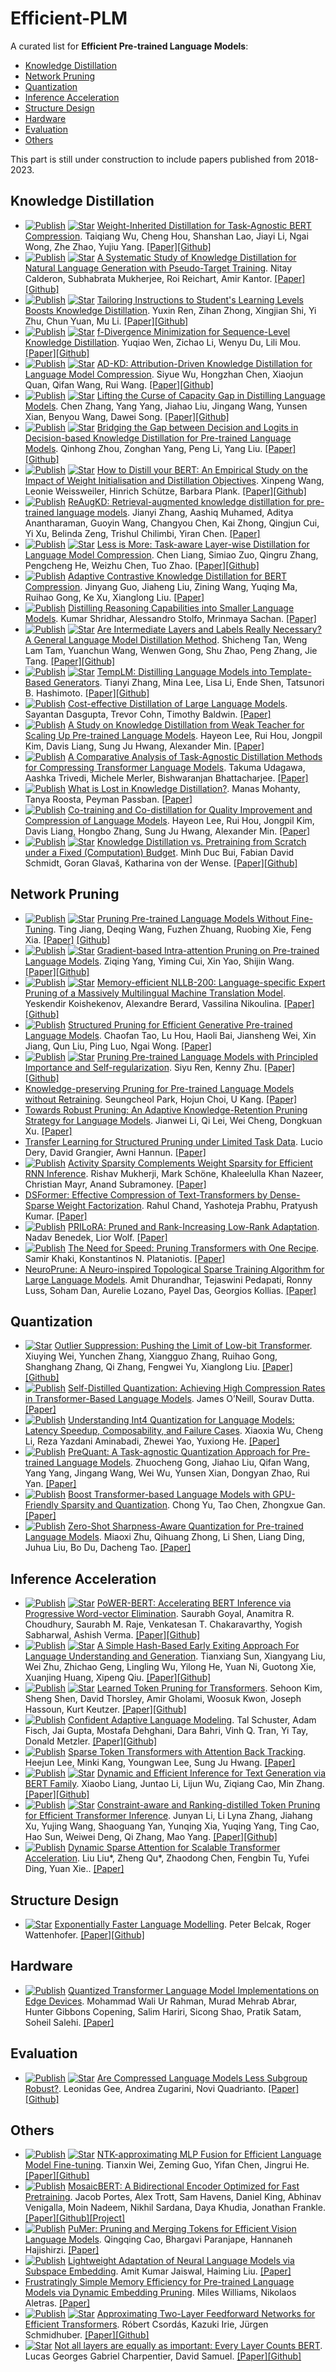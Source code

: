 # Efficient-PLM

A curated list for **Efficient Pre-trained Language Models**:
  - [Knowledge Distillation](#knowledge-distillation)
  - [Network Pruning](#network-pruning)
  - [Quantization](#quantization)
  - [Inference Acceleration](#inference-acceleration)
  - [Structure Design](#structure-design)
  - [Hardware](#hardware)
  - [Evaluation](#evaluation)
  - [Others](#others)

This part is still under construction to include papers published from 2018-2023.



## Knowledge Distillation
* [![Publish](https://img.shields.io/badge/Conference-NAACL'24-blue)]() [![Star](https://img.shields.io/github/stars/wutaiqiang/WID-NAACL2024.svg?style=social&label=Star)](https://github.com/wutaiqiang/WID-NAACL2024) [Weight-Inherited Distillation for Task-Agnostic BERT Compression](https://arxiv.org/abs/2305.09098). Taiqiang Wu, Cheng Hou, Shanshan Lao, Jiayi Li, Ngai Wong, Zhe Zhao, Yujiu Yang. [[Paper]](https://arxiv.org/abs/2305.09098)[[Github]](https://github.com/wutaiqiang/WID-NAACL2024)
* [![Publish](https://img.shields.io/badge/Conference-ACL'23-blue)]() [![Star](https://img.shields.io/github/stars/nitaytech/KD4Gen.svg?style=social&label=Star)](https://github.com/nitaytech/KD4Gen) [A Systematic Study of Knowledge Distillation for Natural Language Generation with Pseudo-Target Training](https://arxiv.org/abs/2305.02031). Nitay Calderon, Subhabrata Mukherjee, Roi Reichart, Amir Kantor. [[Paper]](https://arxiv.org/abs/2305.02031)[[Github]](https://github.com/nitaytech/KD4Gen)
* [![Publish](https://img.shields.io/badge/Conference-ACL'23-blue)]() [![Star](https://img.shields.io/github/stars/twinkle0331/LGTM.svg?style=social&label=Star)](https://github.com/twinkle0331/LGTM) [Tailoring Instructions to Student's Learning Levels Boosts Knowledge Distillation](https://arxiv.org/abs/2305.09651). Yuxin Ren, Zihan Zhong, Xingjian Shi, Yi Zhu, Chun Yuan, Mu Li. [[Paper]](https://arxiv.org/abs/2305.09651)[[Github]](https://github.com/twinkle0331/LGTM)
* [![Publish](https://img.shields.io/badge/Conference-ACL'23-blue)]() [![Star](https://img.shields.io/github/stars/MANGA-UOFA/fdistill.svg?style=social&label=Star)](https://github.com/MANGA-UOFA/fdistill) [f-Divergence Minimization for Sequence-Level Knowledge Distillation](https://aclanthology.org/2023.acl-long.605/). Yuqiao Wen, Zichao Li, Wenyu Du, Lili Mou. [[Paper]](https://aclanthology.org/2023.acl-long.605/)[[Github]](https://github.com/MANGA-UOFA/fdistill)
* [![Publish](https://img.shields.io/badge/Conference-ACL'23-blue)]() [![Star](https://img.shields.io/github/stars/brucewsy/AD-KD.svg?style=social&label=Star)](https://github.com/brucewsy/AD-KD) [AD-KD: Attribution-Driven Knowledge Distillation for Language Model Compression](https://arxiv.org/abs/2305.10010). Siyue Wu, Hongzhan Chen, Xiaojun Quan, Qifan Wang, Rui Wang. [[Paper]](https://arxiv.org/abs/2305.10010)[[Github]](https://github.com/brucewsy/AD-KD)
* [![Publish](https://img.shields.io/badge/Conference-ACL'23-blue)]() [![Star](https://img.shields.io/github/stars/GeneZC/MiniMoE.svg?style=social&label=Star)](https://github.com/GeneZC/MiniMoE) [Lifting the Curse of Capacity Gap in Distilling Language Models](https://arxiv.org/abs/2305.12129). Chen Zhang, Yang Yang, Jiahao Liu, Jingang Wang, Yunsen Xian, Benyou Wang, Dawei Song. [[Paper]](https://arxiv.org/abs/2305.12129)[[Github]](https://github.com/GeneZC/MiniMoE)
* [![Publish](https://img.shields.io/badge/Conference-ACL'23-blue)]() [![Star](https://img.shields.io/github/stars/thunlp-mt/dbkd-plm.svg?style=social&label=Star)](https://github.com/thunlp-mt/dbkd-plm) [Bridging the Gap between Decision and Logits in Decision-based Knowledge Distillation for Pre-trained Language Models](https://arxiv.org/abs/2306.08909). Qinhong Zhou, Zonghan Yang, Peng Li, Yang Liu. [[Paper]](https://arxiv.org/abs/2306.08909)[[Github]](https://github.com/thunlp-mt/dbkd-plm)
* [![Publish](https://img.shields.io/badge/Conference-ACL'23-blue)]() [![Star](https://img.shields.io/github/stars/mainlp/How-to-distill-your-BERT.svg?style=social&label=Star)](https://github.com/mainlp/How-to-distill-your-BERT) [How to Distill your BERT: An Empirical Study on the Impact of Weight Initialisation and Distillation Objectives](https://arxiv.org/abs/2305.15032). Xinpeng Wang, Leonie Weissweiler, Hinrich Schütze, Barbara Plank. [[Paper]](https://arxiv.org/abs/2305.15032)[[Github]](https://github.com/mainlp/How-to-distill-your-BERT)
* [![Publish](https://img.shields.io/badge/Conference-ACL'23-blue)]() [ReAugKD: Retrieval-augmented knowledge distillation for pre-trained language models](https://www.amazon.science/publications/reaugkd-retrieval-augmented-knowledge-distillation-for-pre-trained-language-models). Jianyi Zhang, Aashiq Muhamed, Aditya Anantharaman, Guoyin Wang, Changyou Chen, Kai Zhong, Qingjun Cui, Yi Xu, Belinda Zeng, Trishul Chilimbi, Yiran Chen. [[Paper]](https://www.amazon.science/publications/reaugkd-retrieval-augmented-knowledge-distillation-for-pre-trained-language-models)
* [![Publish](https://img.shields.io/badge/Conference-ICML'23-blue)]() [![Star](https://img.shields.io/github/stars/cliang1453/task-aware-distillation.svg?style=social&label=Star)](https://github.com/cliang1453/task-aware-distillation) [Less is More: Task-aware Layer-wise Distillation for Language Model Compression](https://openreview.net/forum?id=B6J3ygdPJh). Chen Liang, Simiao Zuo, Qingru Zhang, Pengcheng He, Weizhu Chen, Tuo Zhao. [[Paper]](https://openreview.net/forum?id=B6J3ygdPJh)[[Github]](https://github.com/cliang1453/task-aware-distillation)
* [![Publish](https://img.shields.io/badge/Conference-ACL'23%20Findings-blue)]() [Adaptive Contrastive Knowledge Distillation for BERT Compression](https://aclanthology.org/2023.findings-acl.569/). Jinyang Guo, Jiaheng Liu, Zining Wang, Yuqing Ma, Ruihao Gong, Ke Xu, Xianglong Liu. [[Paper]](https://aclanthology.org/2023.findings-acl.569/)
* [![Publish](https://img.shields.io/badge/Conference-ACL'23%20Findings-blue)]() [Distilling Reasoning Capabilities into Smaller Language Models](https://arxiv.org/abs/2212.00193). Kumar Shridhar, Alessandro Stolfo, Mrinmaya Sachan. [[Paper]](https://arxiv.org/abs/2212.00193)
* [![Publish](https://img.shields.io/badge/Conference-ACL'23%20Findings-blue)]() [![Star](https://img.shields.io/github/stars/aitsc/glmkd.svg?style=social&label=Star)](https://github.com/aitsc/glmkd) [Are Intermediate Layers and Labels Really Necessary? A General Language Model Distillation Method](https://arxiv.org/abs/2306.06625). Shicheng Tan, Weng Lam Tam, Yuanchun Wang, Wenwen Gong, Shu Zhao, Peng Zhang, Jie Tang. [[Paper]](https://arxiv.org/abs/2306.06625)[[Github]](https://github.com/aitsc/glmkd)
* [![Publish](https://img.shields.io/badge/Conference-ACL'23%20Findings-blue)]() [![Star](https://img.shields.io/github/stars/tiiiger/templm.svg?style=social&label=Star)](https://github.com/tiiiger/templm) [TempLM: Distilling Language Models into Template-Based Generators](https://arxiv.org/abs/2205.11055). Tianyi Zhang, Mina Lee, Lisa Li, Ende Shen, Tatsunori B. Hashimoto. [[Paper]](https://arxiv.org/abs/2205.11055)[[Github]](https://github.com/tiiiger/templm)
* [![Publish](https://img.shields.io/badge/Conference-ACL'23%20Findings-blue)]() [Cost-effective Distillation of Large Language Models](https://aclanthology.org/2023.findings-acl.463/). Sayantan Dasgupta, Trevor Cohn, Timothy Baldwin. [[Paper]](https://aclanthology.org/2023.findings-acl.463/)
* [![Publish](https://img.shields.io/badge/Conference-ACL'23%20Findings-blue)]() [A Study on Knowledge Distillation from Weak Teacher for Scaling Up Pre-trained Language Models](https://arxiv.org/abs/2305.18239). Hayeon Lee, Rui Hou, Jongpil Kim, Davis Liang, Sung Ju Hwang, Alexander Min. [[Paper]](https://arxiv.org/abs/2305.18239)
* [![Publish](https://img.shields.io/badge/Conference-EMNLP'23%20Industry%20Track-blue)]() [A Comparative Analysis of Task-Agnostic Distillation Methods for Compressing Transformer Language Models](https://arxiv.org/abs/2310.08797). Takuma Udagawa, Aashka Trivedi, Michele Merler, Bishwaranjan Bhattacharjee. [[Paper]](https://arxiv.org/abs/2310.08797)
* [![Publish](https://img.shields.io/badge/Conference-NeurIPS'23%20ENLSP-blue)]() [What is Lost in Knowledge Distillation?](https://arxiv.org/abs/2311.04142). Manas Mohanty, Tanya Roosta, Peyman Passban. [[Paper]](https://arxiv.org/abs/2311.04142)
* [![Publish](https://img.shields.io/badge/Conference-EMNLP'23%20Findings-blue)]() [Co-training and Co-distillation for Quality Improvement and Compression of Language Models](https://arxiv.org/abs/2311.02849). Hayeon Lee, Rui Hou, Jongpil Kim, Davis Liang, Hongbo Zhang, Sung Ju Hwang, Alexander Min. [[Paper]](https://arxiv.org/abs/2311.02849)
* [![Publish](https://img.shields.io/badge/Conference-NAACL'24%20workshop-blue)]() [![Star](https://img.shields.io/github/stars/MinhDucBui/revisiting_distillation.svg?style=social&label=Star)](https://github.com/MinhDucBui/revisiting_distillation) [Knowledge Distillation vs. Pretraining from Scratch under a Fixed (Computation) Budget](https://arxiv.org/abs/2404.19319). Minh Duc Bui, Fabian David Schmidt, Goran Glavaš, Katharina von der Wense. [[Paper]](https://arxiv.org/abs/2404.19319)[[Github]](https://github.com/MinhDucBui/revisiting_distillation)

## Network Pruning
* [![Publish](https://img.shields.io/badge/Conference-ACL'23-blue)]() [![Star](https://img.shields.io/github/stars/kongds/SMP.svg?style=social&label=Star)](https://github.com/allenai/kongds/SMP) [Pruning Pre-trained Language Models Without Fine-Tuning](https://aclanthology.org/2023.acl-long.35/). Ting Jiang, Deqing Wang, Fuzhen Zhuang, Ruobing Xie, Feng Xia. [[Paper]](https://aclanthology.org/2023.acl-long.35/) [[Github]](https://github.com/kongds/SMP) 
* [![Publish](https://img.shields.io/badge/Conference-ACL'23-blue)]() [![Star](https://img.shields.io/github/stars/airaria/GRAIN.svg?style=social&label=Star)](https://github.com/airaria/GRAIN) [Gradient-based Intra-attention Pruning on Pre-trained Language Models](https://arxiv.org/abs/2212.07634). Ziqing Yang, Yiming Cui, Xin Yao, Shijin Wang. [[Paper]](https://arxiv.org/abs/2212.07634)[[Github]](https://github.com/airaria/GRAIN)
* [![Publish](https://img.shields.io/badge/Conference-ACL'23-blue)]() [![Star](https://img.shields.io/github/stars/naver/nllb-pruning.svg?style=social&label=Star)](https://github.com/naver/nllb-pruning) [Memory-efficient NLLB-200: Language-specific Expert Pruning of a Massively Multilingual Machine Translation Model](https://arxiv.org/abs/2212.09811). Yeskendir Koishekenov, Alexandre Berard, Vassilina Nikoulina. [[Paper]](https://arxiv.org/abs/2212.09811)[[Github]](https://github.com/naver/nllb-pruning)
* [![Publish](https://img.shields.io/badge/Conference-ACL'23%20Findings-blue)]() [Structured Pruning for Efficient Generative Pre-trained Language Models](https://aclanthology.org/2023.findings-acl.692/). 
Chaofan Tao, Lu Hou, Haoli Bai, Jiansheng Wei, Xin Jiang, Qun Liu, Ping Luo, Ngai Wong. [[Paper]](https://aclanthology.org/2023.findings-acl.692/) 
* [![Publish](https://img.shields.io/badge/Conference-ACL'23%20Findings-blue)]() [![Star](https://img.shields.io/github/stars/DRSY/PINS.svg?style=social&label=Star)](https://github.com/DRSY/PINS) [Pruning Pre-trained Language Models with Principled Importance and Self-regularization](https://aclanthology.org/2023.findings-acl.573/). Siyu Ren, Kenny Zhu. [[Paper]](https://aclanthology.org/2023.findings-acl.573/)[[Github]](https://github.com/DRSY/PINS)
* [Knowledge-preserving Pruning for Pre-trained Language Models without Retraining](https://arxiv.org/abs/2308.03449). Seungcheol Park, Hojun Choi, U Kang. [[Paper]](https://arxiv.org/abs/2308.03449)
* [Towards Robust Pruning: An Adaptive Knowledge-Retention Pruning Strategy for Language Models](https://arxiv.org/abs/2310.13191). Jianwei Li, Qi Lei, Wei Cheng, Dongkuan Xu. [[Paper]](https://arxiv.org/abs/2310.13191)
* [Transfer Learning for Structured Pruning under Limited Task Data](https://arxiv.org/abs/2311.06382). Lucio Dery, David Grangier, Awni Hannun. [[Paper]](https://arxiv.org/abs/2311.06382)
* [![Publish](https://img.shields.io/badge/Conference-NeurIPS'23%20MLNCP-blue)]() [Activity Sparsity Complements Weight Sparsity for Efficient RNN Inference](https://arxiv.org/abs/2311.07625). Rishav Mukherji, Mark Schöne, Khaleelulla Khan Nazeer, Christian Mayr, Anand Subramoney. [[Paper]](https://arxiv.org/abs/2311.07625)
* [DSFormer: Effective Compression of Text-Transformers by Dense-Sparse Weight Factorization](https://arxiv.org/abs/2312.13211). Rahul Chand, Yashoteja Prabhu, Pratyush Kumar. [[Paper]](https://arxiv.org/abs/2312.13211)
* [![Publish](https://img.shields.io/badge/Conference-EACL'24-blue)]() [PRILoRA: Pruned and Rank-Increasing Low-Rank Adaptation](https://arxiv.org/abs/2401.11316). Nadav Benedek, Lior Wolf. [[Paper]](https://arxiv.org/abs/2401.11316)
* [![Publish](https://img.shields.io/badge/Conference-ICLR'24-blue)]() [The Need for Speed: Pruning Transformers with One Recipe](https://arxiv.org/abs/2403.17921). Samir Khaki, Konstantinos N. Plataniotis. [[Paper]](https://arxiv.org/abs/2403.17921)
* [NeuroPrune: A Neuro-inspired Topological Sparse Training Algorithm for Large Language Models](https://arxiv.org/abs/2404.01306). Amit Dhurandhar, Tejaswini Pedapati, Ronny Luss, Soham Dan, Aurelie Lozano, Payel Das, Georgios Kollias. [[Paper]](https://arxiv.org/abs/2404.01306)

## Quantization
* [![Star](https://img.shields.io/github/stars/wimh966/outlier_suppression.svg?style=social&label=Star)](https://github.com/wimh966/outlier_suppression) [Outlier Suppression: Pushing the Limit of Low-bit Transformer](https://arxiv.org/abs/2209.13325). Xiuying Wei, Yunchen Zhang, Xiangguo Zhang, Ruihao Gong, Shanghang Zhang, Qi Zhang, Fengwei Yu, Xianglong Liu. [[Paper]](https://arxiv.org/abs/2209.13325)[[Github]](https://github.com/wimh966/outlier_suppression)
* [![Publish](https://img.shields.io/badge/Conference-ACL'23-blue)]() [Self-Distilled Quantization: Achieving High Compression Rates in Transformer-Based Language Models](https://aclanthology.org/2023.acl-short.114/). James O’Neill, Sourav Dutta. [[Paper]](https://aclanthology.org/2023.acl-short.114/)
* [![Publish](https://img.shields.io/badge/Conference-ICML'23-blue)]() [Understanding Int4 Quantization for Language Models: Latency Speedup, Composability, and Failure Cases](https://openreview.net/forum?id=q1WGm3hItW). Xiaoxia Wu, Cheng Li, Reza Yazdani Aminabadi, Zhewei Yao, Yuxiong He. [[Paper]](https://openreview.net/forum?id=q1WGm3hItW)
* [![Publish](https://img.shields.io/badge/Conference-ACL'23%20Findings-blue)]() [PreQuant: A Task-agnostic Quantization Approach for Pre-trained Language Models](https://arxiv.org/abs/2306.00014). Zhuocheng Gong, Jiahao Liu, Qifan Wang, Yang Yang, Jingang Wang, Wei Wu, Yunsen Xian, Dongyan Zhao, Rui Yan. [[Paper]](https://arxiv.org/abs/2306.00014)
* [![Publish](https://img.shields.io/badge/Conference-ACL'23%20Findings-blue)]() [Boost Transformer-based Language Models with GPU-Friendly Sparsity and Quantization](https://aclanthology.org/2023.findings-acl.15.pdf). Chong Yu, Tao Chen, Zhongxue Gan. [[Paper]](https://aclanthology.org/2023.findings-acl.15.pdf)
* [![Publish](https://img.shields.io/badge/Conference-EMNLP'23-blue)]() [Zero-Shot Sharpness-Aware Quantization for Pre-trained Language Models](https://arxiv.org/abs/2310.13315). Miaoxi Zhu, Qihuang Zhong, Li Shen, Liang Ding, Juhua Liu, Bo Du, Dacheng Tao. [[Paper]](https://arxiv.org/abs/2310.13315)

## Inference Acceleration
* [![Publish](https://img.shields.io/badge/Conference-ICML'20-blue)]() [![Star](https://img.shields.io/github/stars/IBM/PoWER-BERT.svg?style=social&label=Star)](https://github.com/IBM/PoWER-BERT) [PoWER-BERT: Accelerating BERT Inference via Progressive Word-vector Elimination](https://arxiv.org/abs/2001.08950). Saurabh Goyal, Anamitra R. Choudhury, Saurabh M. Raje, Venkatesan T. Chakaravarthy, Yogish Sabharwal, Ashish Verma. [[Paper]](https://arxiv.org/abs/2001.08950)[[Github]](https://github.com/IBM/PoWER-BERT)
* [![Publish](https://img.shields.io/badge/Conference-ACL'22%20Findings-blue)]() [![Star](https://img.shields.io/github/stars/txsun1997/HashEE.svg?style=social&label=Star)](https://github.com/txsun1997/HashEE) [A Simple Hash-Based Early Exiting Approach For Language Understanding and Generation](https://arxiv.org/abs/2203.01670). Tianxiang Sun, Xiangyang Liu, Wei Zhu, Zhichao Geng, Lingling Wu, Yilong He, Yuan Ni, Guotong Xie, Xuanjing Huang, Xipeng Qiu. [[Paper]](https://arxiv.org/abs/2203.01670)[[Github]](https://github.com/txsun1997/HashEE)
* [![Publish](https://img.shields.io/badge/Conference-KDD'22-blue)]() [![Star](https://img.shields.io/github/stars/kssteven418/LTP.svg?style=social&label=Star)](https://github.com/kssteven418/LTP) [Learned Token Pruning for Transformers](https://arxiv.org/abs/2107.00910). Sehoon Kim, Sheng Shen, David Thorsley, Amir Gholami, Woosuk Kwon, Joseph Hassoun, Kurt Keutzer. [[Paper]](https://arxiv.org/abs/2107.00910)[[Github]](https://github.com/kssteven418/LTP)
* [![Publish](https://img.shields.io/badge/Conference-NeurIPS'22%20Oral-blue)]() [Confident Adaptive Language Modeling](https://arxiv.org/abs/2207.07061). Tal Schuster, Adam Fisch, Jai Gupta, Mostafa Dehghani, Dara Bahri, Vinh Q. Tran, Yi Tay, Donald Metzler. [[Paper]](https://arxiv.org/abs/2207.07061)[[Github]](https://github.com/google-research/t5x/tree/main/t5x/contrib/calm)
* [![Publish](https://img.shields.io/badge/Conference-ICLR'23-blue)]() [Sparse Token Transformers with Attention Back Tracking](https://openreview.net/pdf?id=VV0hSE8AxCw). Heejun Lee, Minki Kang, Youngwan Lee, Sung Ju Hwang. [[Paper]](https://openreview.net/pdf?id=VV0hSE8AxCw)
* [![Publish](https://img.shields.io/badge/Conference-ACL'23-blue)]() [![Star](https://img.shields.io/github/stars/dropreg/DEER.svg?style=social&label=Star)](https://github.com/dropreg/DEER) [Dynamic and Efficient Inference for Text Generation via BERT Family](https://aclanthology.org/2023.acl-long.162/). Xiaobo Liang, Juntao Li, Lijun Wu, Ziqiang Cao, Min Zhang. [[Paper]](https://aclanthology.org/2023.acl-long.162/)[[Github]](https://github.com/dropreg/DEER)
* [![Publish](https://img.shields.io/badge/Conference-KDD'23-blue)]() [![Star](https://img.shields.io/github/stars/microsoft/Moonlit.svg?style=social&label=Star)](https://github.com/microsoft/Moonlit) [Constraint-aware and Ranking-distilled Token Pruning for Efficient Transformer Inference](https://arxiv.org/abs/2306.14393). Junyan Li, Li Lyna Zhang, Jiahang Xu, Yujing Wang, Shaoguang Yan, Yunqing Xia, Yuqing Yang, Ting Cao, Hao Sun, Weiwei Deng, Qi Zhang, Mao Yang. [[Paper]](https://arxiv.org/abs/2306.14393)[[Github]](https://github.com/microsoft/Moonlit)
* [![Publish](https://img.shields.io/badge/IEEE-TC'22-blue)]() [Dynamic Sparse Attention for Scalable Transformer Acceleration](https://ieeexplore.ieee.org/document/9896137). Liu Liu*, Zheng Qu*, Zhaodong Chen, Fengbin Tu, Yufei Ding, Yuan Xie.. [[Paper]](https://ieeexplore.ieee.org/document/9896137)

## Structure Design
* [![Star](https://img.shields.io/github/stars/pbelcak/UltraFastBERT.svg?style=social&label=Star)](https://github.com/pbelcak/UltraFastBERT) [Exponentially Faster Language Modelling](https://arxiv.org/abs/2311.10770). Peter Belcak, Roger Wattenhofer. [[Paper]](https://arxiv.org/abs/2311.10770)[[Github]](https://github.com/pbelcak/UltraFastBERT)

## Hardware
* [![Publish](https://img.shields.io/badge/Conference-ICMLA'23-blue)]() [Quantized Transformer Language Model Implementations on Edge Devices](https://arxiv.org/abs/2310.03971). Mohammad Wali Ur Rahman, Murad Mehrab Abrar, Hunter Gibbons Copening, Salim Hariri, Sicong Shao, Pratik Satam, Soheil Salehi. [[Paper]](https://arxiv.org/abs/2310.03971)

## Evaluation
* [![Publish](https://img.shields.io/badge/Conference-EMNLP'23-blue)]() [![Star](https://img.shields.io/github/stars/wearepal/compression-subgroup.svg?style=social&label=Star)](https://github.com/wearepal/compression-subgroup) [Are Compressed Language Models Less Subgroup Robust?](https://arxiv.org/abs/2403.17811). Leonidas Gee, Andrea Zugarini, Novi Quadrianto. [[Paper]](https://arxiv.org/abs/2403.17811)[[Github]](https://github.com/wearepal/compression-subgroup)

## Others
* [![Publish](https://img.shields.io/badge/Conference-ICML'23-blue)]() [![Star](https://img.shields.io/github/stars/weitianxin/mlp_fusion.svg?style=social&label=Star)](https://github.com/weitianxin/mlp_fusion) [NTK-approximating MLP Fusion for Efficient Language Model Fine-tuning](https://proceedings.mlr.press/v202/wei23b). Tianxin Wei, Zeming Guo, Yifan Chen, Jingrui He. [[Paper]](https://proceedings.mlr.press/v202/wei23b)[[Github]](https://github.com/weitianxin/mlp_fusion)
* [![Publish](https://img.shields.io/badge/Conference-NeurIPS'23-blue)]() [MosaicBERT: A Bidirectional Encoder Optimized for Fast Pretraining](https://arxiv.org/abs/2312.17482). Jacob Portes, Alex Trott, Sam Havens, Daniel King, Abhinav Venigalla, Moin Nadeem, Nikhil Sardana, Daya Khudia, Jonathan Frankle. [[Paper]](https://arxiv.org/abs/2312.17482)[[Github]](https://github.com/mosaicml/examples/tree/main/examples/benchmarks/bert)[[Project]](https://mosaicbert.github.io/)
* [![Publish](https://img.shields.io/badge/Conference-ACL'23-blue)]() [PuMer: Pruning and Merging Tokens for Efficient Vision Language Models](https://arxiv.org/abs/2305.17530). Qingqing Cao, Bhargavi Paranjape, Hannaneh Hajishirzi. [[Paper]](https://arxiv.org/abs/2305.17530)
* [![Publish](https://img.shields.io/badge/Conference-CIKM%20short-blue)]() [Lightweight Adaptation of Neural Language Models via Subspace Embedding](https://arxiv.org/abs/2308.08688). Amit Kumar Jaiswal, Haiming Liu. [[Paper]](https://arxiv.org/abs/2308.08688)
* [Frustratingly Simple Memory Efficiency for Pre-trained Language Models via Dynamic Embedding Pruning](https://arxiv.org/abs/2309.08708). Miles Williams, Nikolaos Aletras. [[Paper]](https://arxiv.org/abs/2309.08708)
* [![Publish](https://img.shields.io/badge/Conference-EMNLP'23%20Findings-blue)]() [![Star](https://img.shields.io/github/stars/robertcsordas/moe.svg?style=social&label=Star)](https://github.com/robertcsordas/moe) [Approximating Two-Layer Feedforward Networks for Efficient Transformers](https://arxiv.org/abs/2310.10837). Róbert Csordás, Kazuki Irie, Jürgen Schmidhuber. [[Paper]](https://arxiv.org/abs/2310.10837)[[Github]](https://github.com/robertcsordas/moe)
* [![Star](https://img.shields.io/github/stars/ltgoslo/elc-bert.svg?style=social&label=Star)](https://github.com/ltgoslo/elc-bert) [Not all layers are equally as important: Every Layer Counts BERT](https://arxiv.org/abs/2311.02265). Lucas Georges Gabriel Charpentier, David Samuel. [[Paper]](https://arxiv.org/abs/2311.02265)[[Github]](https://github.com/ltgoslo/elc-bert)